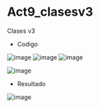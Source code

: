 # Act9_clasesv3
Clases v3
- Codigo

![image](https://github.com/user-attachments/assets/7bf6d368-c9b6-4710-88fe-26c950a234cc)
![image](https://github.com/user-attachments/assets/5e12b747-c5ee-4a91-a90b-680b1e794f6d)
![image](https://github.com/user-attachments/assets/814e8633-abfb-4f93-9c53-4855f4753f7a)

![image](https://github.com/user-attachments/assets/76213319-02fa-452b-a422-b181f2340f92)


- Resultado

![image](https://github.com/user-attachments/assets/a1d882e5-ab95-493b-be72-6cae7136715c)

